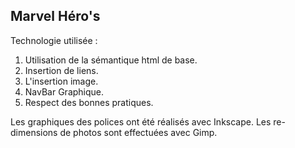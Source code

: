 ## Marvel Héro's

Technologie utilisée : 

1. Utilisation de la sémantique html de base.
2. Insertion de liens.
3. L'insertion image.
4. NavBar Graphique.
5. Respect des bonnes pratiques.

Les graphiques des polices ont été réalisés avec Inkscape.
Les re-dimensions de photos sont effectuées avec Gimp.